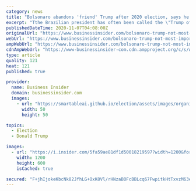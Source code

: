 ```yaml
---
category: news
title: "Bolsonaro abandons 'friend' Trump after 2020 election, says he's 'not the most important person in the world'"
excerpt: "Tthe Brazilian president has often been called the \"Trump of the Tropics,\" and even echoed the US president's attacks on \"fake news\" media."
publishedDateTime: 2020-11-07T04:08:00Z
originalUrl: "https://www.businessinsider.com/bolsonaro-trump-not-most-important-person-world-after-2020-election-2020-11"
webUrl: "https://www.businessinsider.com/bolsonaro-trump-not-most-important-person-world-after-2020-election-2020-11"
ampWebUrl: "https://www.businessinsider.com/bolsonaro-trump-not-most-important-person-world-after-2020-election-2020-11?amp"
cdnAmpWebUrl: "https://www-businessinsider-com.cdn.ampproject.org/c/s/www.businessinsider.com/bolsonaro-trump-not-most-important-person-world-after-2020-election-2020-11?amp"
type: article
quality: 121
heat: 121
published: true

provider:
  name: Business Insider
  domain: businessinsider.com
  images:
    - url: "https://smartableai.github.io/election/assets/images/organizations/businessinsider.com-50x50.jpg"
      width: 50
      height: 50

topics:
  - Election
  - Donald Trump

images:
  - url: "https://i.insider.com/5fa59ae81df1d50018219597?width=1200&format=jpeg"
    width: 1200
    height: 600
    isCached: true

secured: "F+jhIjokeKbcNk82JfhLG+OxK8Vl/rHNzaBOFcBBLcq67FwpitkHtTxvzM63eUine3yBmjsF6V3/3k8LxjTEUKO/lyLcVfAeUqy2sla86pDUvPMPVoQgW+wJQum9vVpQYzdISufCAiOjgbbvOHdt5sj80Y/9Urr4j7rM1dpwtx8YmwfEZ2tufgf2B4O8qQmecgaMJO0Lg705N37uhqWsUL9+gOfHijpn8jPZhU+buy+Aw1Swa+JV51mSyUkiOoJyX7RU5OCbs9/a6jGjuJZEiztf5rsWLnN8MSXk8W4Ij/A5v7ulbV6cJ2Qd9Ri0WAmsLDT8p2a2t9dLTGQ7A2FnECG9WKLKo+mdvknyV3EtXf4=;iTJPK/8vhHVtlzJoSB0u0g=="
---
```


